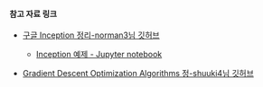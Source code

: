 #### 참고 자료 링크

- [구글 Inception 정리-norman3님 깃허브](https://norman3.github.io/papers/docs/google_inception.html)
  - [Inception 예제 - Jupyter notebook](./InceptionModules.ipynb)

- [Gradient Descent Optimization Algorithms 정-shuuki4님 깃허브](http://shuuki4.github.io/deep%20learning/2016/05/20/Gradient-Descent-Algorithm-Overview.html)


